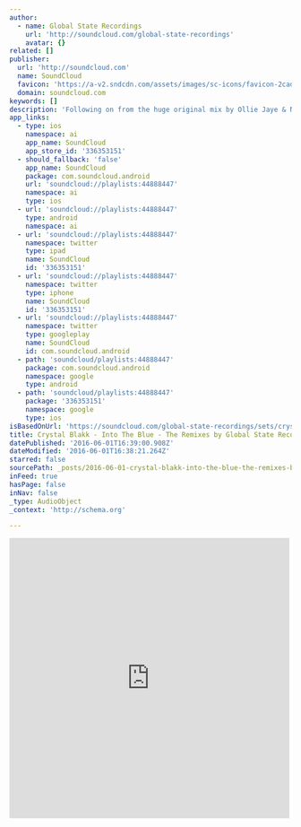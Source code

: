 ```yaml
---
author:
  - name: Global State Recordings
    url: 'http://soundcloud.com/global-state-recordings'
    avatar: {}
related: []
publisher:
  url: 'http://soundcloud.com'
  name: SoundCloud
  favicon: 'https://a-v2.sndcdn.com/assets/images/sc-icons/favicon-2cadd14b.ico'
  domain: soundcloud.com
keywords: []
description: 'Following on from the huge original mix by Ollie Jaye & Nick Rowland, Global State are proud to deliver 3 top drawer remixes to complete the package. Tasso proves why he is one of the rising stars of 2014 as he smashes out a full on driving beast of a mix complete with a huge bassline, a filthy lead & some serious 303 action.'
app_links:
  - type: ios
    namespace: ai
    app_name: SoundCloud
    app_store_id: '336353151'
  - should_fallback: 'false'
    app_name: SoundCloud
    package: com.soundcloud.android
    url: 'soundcloud://playlists:44888447'
    namespace: ai
    type: ios
  - url: 'soundcloud://playlists:44888447'
    type: android
    namespace: ai
  - url: 'soundcloud://playlists:44888447'
    namespace: twitter
    type: ipad
    name: SoundCloud
    id: '336353151'
  - url: 'soundcloud://playlists:44888447'
    namespace: twitter
    type: iphone
    name: SoundCloud
    id: '336353151'
  - url: 'soundcloud://playlists:44888447'
    namespace: twitter
    type: googleplay
    name: SoundCloud
    id: com.soundcloud.android
  - path: 'soundcloud/playlists:44888447'
    package: com.soundcloud.android
    namespace: google
    type: android
  - path: 'soundcloud/playlists:44888447'
    package: '336353151'
    namespace: google
    type: ios
isBasedOnUrl: 'https://soundcloud.com/global-state-recordings/sets/crystal-blakk-into-the-blue'
title: Crystal Blakk - Into The Blue - The Remixes by Global State Recordings
datePublished: '2016-06-01T16:39:00.908Z'
dateModified: '2016-06-01T16:38:21.264Z'
starred: false
sourcePath: _posts/2016-06-01-crystal-blakk-into-the-blue-the-remixes-by-global-state.md
inFeed: true
hasPage: false
inNav: false
_type: AudioObject
_context: 'http://schema.org'

---
```

<iframe src="https://cdn.embedly.com/widgets/media.html?src=https%3A%2F%2Fw.soundcloud.com%2Fplayer%2F%3Fvisual%3Dtrue%26url%3Dhttp%253A%252F%252Fapi.soundcloud.com%252Fplaylists%252F44888447%26show_artwork%3Dtrue&amp;url=https%3A%2F%2Fsoundcloud.com%2Fglobal-state-recordings%2Fsets%2Fcrystal-blakk-into-the-blue&amp;image=http%3A%2F%2Fi1.sndcdn.com%2Fartworks-000086369522-l6rhtr-t500x500.jpg&amp;key=b7d04c9b404c499eba89ee7072e1c4f7&amp;type=text%2Fhtml&amp;schema=soundcloud" width="500" height="500" scrolling="no" frameborder="0" allowfullscreen="" style=""></iframe>
